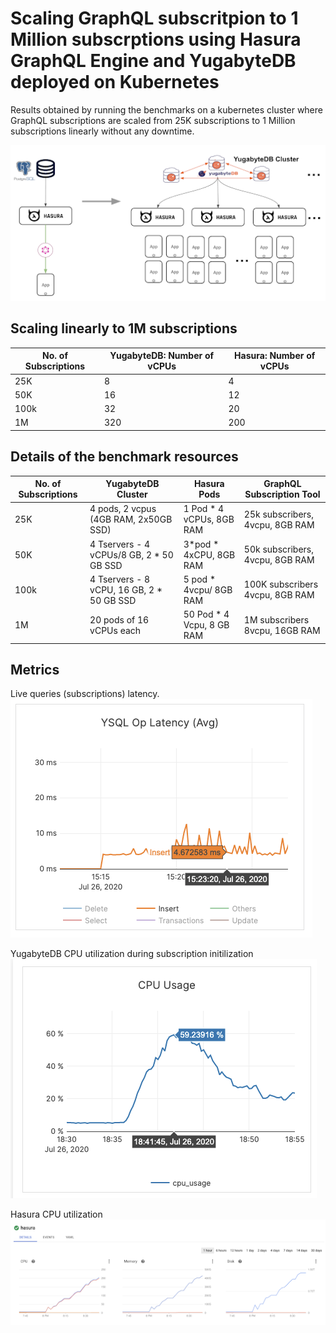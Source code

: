 # Scaling GraphQL subscritpion to 1 Million subscrptions using Hasura GraphQL Engine and YugabyteDB deployed on Kubernetes

Results obtained by running the benchmarks on a kubernetes cluster where GraphQL subscriptions are scaled from 25K subscriptions to 1 Million subscriptions linearly without any downtime. 

![Scaling GraphQL Apps using Distributed SQL](images/graphql_subscription_scale.png)

## Scaling linearly to 1M subscriptions

No. of Subscriptions | YugabyteDB: Number of vCPUs | Hasura: Number of vCPUs 
| -----------------------| ------------------------------------- | ------------------------------
25K | 8 | 4
50K | 16 | 12
100k | 32 | 20
1M | 320 | 200

## Details of the benchmark resources


No. of Subscriptions | YugabyteDB Cluster | Hasura Pods | GraphQL Subscription Tool
| -----------------------| ------------------------| ----------------|--------------------------------
25K  | 4 pods, 2 vcpus (4GB RAM, 2x50GB SSD) | 1 Pod * 4 vCPUs, 8GB RAM  | 25k subscribers, 4vcpu, 8GB RAM
50K  | 4 Tservers - 4 vCPUs/8 GB, 2 * 50 GB SSD | 3*pod * 4xCPU, 8GB RAM | 50k subscribers, 4vcpu, 8GB RAM
100k | 4 Tservers -  8 vCPU, 16 GB, 2 * 50 GB SSD | 5 pod * 4vcpu/ 8GB RAM | 100K subscribers 4vcpu, 8GB RAM
1M | 20 pods of 16 vCPUs each | 50 Pod * 4 Vcpu, 8 GB RAM | 1M subscribers 8vcpu, 16GB RAM

## Metrics

Live queries (subscriptions) latency.
![latency](images/latency.png)

YugabyteDB CPU utilization during subscription initilization
![YB cpu utilization](images/yb_cpu_utilization.png)

Hasura CPU utilization
![Hasura cpu utilization](images/hasura_cpu_utilization.png)




